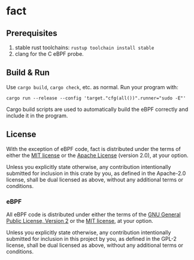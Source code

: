 # fact

## Prerequisites

1. stable rust toolchains: `rustup toolchain install stable`
1. clang for the C eBPF probe.

## Build & Run

Use `cargo build`, `cargo check`, etc. as normal. Run your program with:

```shell
cargo run --release --config 'target."cfg(all())".runner="sudo -E"'
```

Cargo build scripts are used to automatically build the eBPF correctly
and include it in the program.

## License

With the exception of eBPF code, fact is distributed under the terms
of either the [MIT license] or the [Apache License] (version 2.0), at
your option.

Unless you explicitly state otherwise, any contribution intentionally
submitted for inclusion in this crate by you, as defined in the
Apache-2.0 license, shall be dual licensed as above, without any
additional terms or conditions.

### eBPF

All eBPF code is distributed under either the terms of the
[GNU General Public License, Version 2] or the [MIT license], at your
option.

Unless you explicitly state otherwise, any contribution intentionally
submitted for inclusion in this project by you, as defined in the GPL-2
license, shall be dual licensed as above, without any additional terms
or conditions.

[Apache license]: LICENSE-APACHE
[MIT license]: LICENSE-MIT
[GNU General Public License, Version 2]: LICENSE-GPL2
